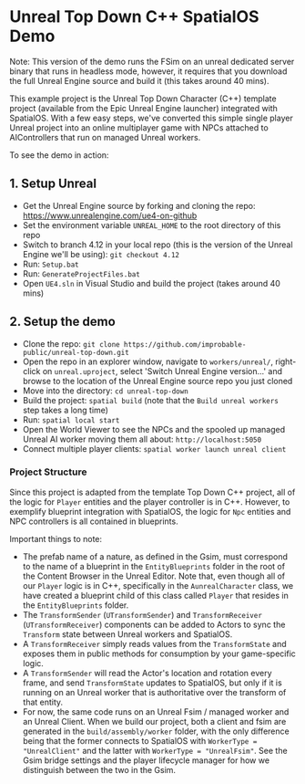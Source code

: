 # Unreal Top Down C++ SpatialOS Demo

Note: This version of the demo runs the FSim on an unreal dedicated server binary that runs in headless mode, however, it requires that you download the full Unreal Engine source and build it (this takes around 40 mins).

This example project is the Unreal Top Down Character (C++) template project (available from the Epic Unreal Engine launcher) integrated with SpatialOS. With a few easy steps, we've converted this simple single player Unreal project into an online multiplayer game with NPCs attached to AIControllers that run on managed Unreal workers.

To see the demo in action:

## 1. Setup Unreal

- Get the Unreal Engine source by forking and cloning the repo: https://www.unrealengine.com/ue4-on-github
- Set the environment variable `UNREAL_HOME` to the root directory of this repo
- Switch to branch 4.12 in your local repo (this is the version of the Unreal Engine we'll be using): `git checkout 4.12`
- Run: `Setup.bat`
- Run: `GenerateProjectFiles.bat`
- Open `UE4.sln` in Visual Studio and build the project (takes around 40 mins)

## 2. Setup the demo

- Clone the repo: `git clone https://github.com/improbable-public/unreal-top-down.git`
- Open the repo in an explorer window, navigate to `workers/unreal/`, right-click on `unreal.uproject`, select 'Switch Unreal Engine version...' and browse to the location of the Unreal Engine source repo you just cloned
- Move into the directory: `cd unreal-top-down`
- Build the project: `spatial build` (note that the `Build unreal workers` step takes a long time)
- Run: `spatial local start`
- Open the World Viewer to see the NPCs and the spooled up managed Unreal AI worker moving them all about: `http://localhost:5050`
- Connect multiple player clients: `spatial worker launch unreal client`

### Project Structure

Since this project is adapted from the template Top Down C++ project, all of the logic for `Player` entities and the player controller is in C++. However, to exemplify blueprint integration with SpatialOS, the logic for `Npc` entities and NPC controllers is all contained in blueprints.

Important things to note:
- The prefab name of a nature, as defined in the Gsim, must correspond to the name of a blueprint in the `EntityBlueprints` folder in the root of the Content Browser in the Unreal Editor. Note that, even though all of our `Player` logic is in C++, specifically in the `AunrealCharacter` class, we have created a blueprint child of this class called `Player` that resides in the `EntityBlueprints` folder.
- The `TransformSender` (`UTransformSender`) and `TransformReceiver` (`UTransformReceiver`) components can be added to Actors to sync the `Transform` state between Unreal workers and SpatialOS.
- A `TransformReceiver` simply reads values from the `TransformState` and exposes them in public methods for consumption by your game-specific logic.
- A `TransformSender` will read the Actor's location and rotation every frame, and send `TransformState` updates to SpatialOS, but only if it is running on an Unreal worker that is authoritative over the transform of that entity.
- For now, the same code runs on an Unreal Fsim / managed worker and an Unreal Client. When we build our project, both a client and fsim are generated in the `build/assembly/worker` folder, with the only difference being that the former connects to SpatialOS with `WorkerType = "UnrealClient"` and the latter with `WorkerType = "UnrealFsim"`. See the Gsim bridge settings and the player lifecycle manager for how we distinguish between the two in the Gsim.